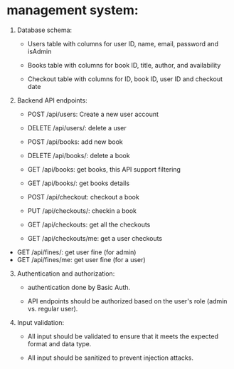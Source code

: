 # management system:

1. Database schema:
   - Users table with columns for user ID, name, email, password and isAdmin

   - Books table with columns for book ID, title, author, and availability

   - Checkout table with columns for ID, book ID, user ID and checkout date

2. Backend API endpoints:

   - POST /api/users: Create a new user account
   - DELETE /api/users/<userId>: delete a user

   - POST /api/books: add new book
   - DELETE /api/books/<bookId>: delete a book
   - GET /api/books: get books, this API support filtering
   - GET /api/books/<bookId>: get books details

   - POST /api/checkout: checkout a book
   - PUT /api/checkouts/<checkoutID>: checkin a book
   - GET /api/checkouts: get all the checkouts
   - GET /api/checkouts/me: get a user checkouts

  - GET /api/fines/<userID>: get user fine (for admin)
  - GET /api/fines/me: get user fine (for a user)

3. Authentication and authorization:

   - authentication done by Basic Auth.

   - API endpoints should be authorized based on the user's role (admin vs. regular user).

4. Input validation:

   - All input should be validated to ensure that it meets the expected format and data type.

   - All input should be sanitized to prevent injection attacks.
